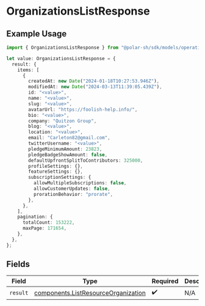 # OrganizationsListResponse

## Example Usage

```typescript
import { OrganizationsListResponse } from "@polar-sh/sdk/models/operations/organizationslist.js";

let value: OrganizationsListResponse = {
  result: {
    items: [
      {
        createdAt: new Date("2024-01-18T10:27:53.946Z"),
        modifiedAt: new Date("2024-03-13T11:39:05.439Z"),
        id: "<value>",
        name: "<value>",
        slug: "<value>",
        avatarUrl: "https://foolish-help.info/",
        bio: "<value>",
        company: "Quitzon Group",
        blog: "<value>",
        location: "<value>",
        email: "Carleton82@gmail.com",
        twitterUsername: "<value>",
        pledgeMinimumAmount: 23823,
        pledgeBadgeShowAmount: false,
        defaultUpfrontSplitToContributors: 325000,
        profileSettings: {},
        featureSettings: {},
        subscriptionSettings: {
          allowMultipleSubscriptions: false,
          allowCustomerUpdates: false,
          prorationBehavior: "prorate",
        },
      },
    ],
    pagination: {
      totalCount: 153222,
      maxPage: 171654,
    },
  },
};
```

## Fields

| Field                                                                                      | Type                                                                                       | Required                                                                                   | Description                                                                                |
| ------------------------------------------------------------------------------------------ | ------------------------------------------------------------------------------------------ | ------------------------------------------------------------------------------------------ | ------------------------------------------------------------------------------------------ |
| `result`                                                                                   | [components.ListResourceOrganization](../../models/components/listresourceorganization.md) | :heavy_check_mark:                                                                         | N/A                                                                                        |